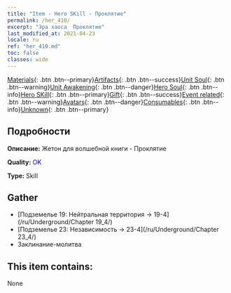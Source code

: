 ```yaml
---
title: "Item - Hero SKill - Проклятие"
permalink: /her_410/
excerpt: "Эра хаоса  Проклятие"
last_modified_at: 2021-04-23
locale: ru
ref: "her_410.md"
toc: false
classes: wide
---
```

 [Materials](/ItemsRU/){: .btn .btn--primary}[Artifacts](/ItemsRU/Artifacts/){: .btn .btn--success}[Unit Soul](/ItemsRU/UnitSoul/){: .btn .btn--warning}[Unit Awakening](/ItemsRU/UnitAwakening/){: .btn .btn--danger}[Hero Soul](/ItemsRU/HeroSoul/){: .btn .btn--info}[Hero SKill](/ItemsRU/HeroSkill/){: .btn .btn--primary}[Gift](/ItemsRU/Gift/){: .btn .btn--success}[Event related](/ItemsRU/Events/){: .btn .btn--warning}[Avatars](/ItemsRU/Avatars/){: .btn .btn--danger}[Consumables](/ItemsRU/Consumables/){: .btn .btn--info}[Unknown](/ItemsRU/Unknown/){: .btn .btn--primary}

## Подробности
 **Описание:** Жетон для волшебной книги - Проклятие

 **Quality:** <span style="color: #0000CD">OK</span>

 **Type:** Skill

## Gather

*    [Подземелье 19: Нейтральная территория -> 19-4](/ru/Underground/Chapter 19_4/) 
*    [Подземелье 23: Независимость -> 23-4](/ru/Underground/Chapter 23_4/) 
*    Заклинание-молитва 

## This item contains:

  None

